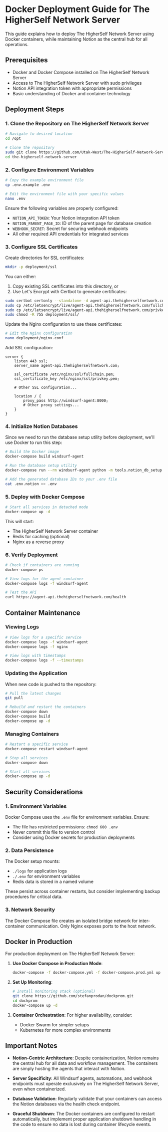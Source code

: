 # Docker Deployment Guide for The HigherSelf Network Server

This guide explains how to deploy The HigherSelf Network Server using Docker containers, while maintaining Notion as the central hub for all operations.

## Prerequisites

- Docker and Docker Compose installed on The HigherSelf Network Server
- Access to The HigherSelf Network Server with sudo privileges
- Notion API integration token with appropriate permissions
- Basic understanding of Docker and container technology

## Deployment Steps

### 1. Clone the Repository on The HigherSelf Network Server

```bash
# Navigate to desired location
cd /opt

# Clone the repository
sudo git clone https://github.com/Utak-West/The-HigherSelf-Network-Server.git the-higherself-network-server
cd the-higherself-network-server
```

### 2. Configure Environment Variables

```bash
# Copy the example environment file
cp .env.example .env

# Edit the environment file with your specific values
nano .env
```

Ensure the following variables are properly configured:
- `NOTION_API_TOKEN`: Your Notion integration API token
- `NOTION_PARENT_PAGE_ID`: ID of the parent page for database creation
- `WEBHOOK_SECRET`: Secret for securing webhook endpoints
- All other required API credentials for integrated services

### 3. Configure SSL Certificates

Create directories for SSL certificates:

```bash
mkdir -p deployment/ssl
```

You can either:
1. Copy existing SSL certificates into this directory, or
2. Use Let's Encrypt with Certbot to generate certificates:

```bash
sudo certbot certonly --standalone -d agent-api.thehigherselfnetwork.com
sudo cp /etc/letsencrypt/live/agent-api.thehigherselfnetwork.com/fullchain.pem deployment/ssl/
sudo cp /etc/letsencrypt/live/agent-api.thehigherselfnetwork.com/privkey.pem deployment/ssl/
sudo chmod -R 755 deployment/ssl/
```

Update the Nginx configuration to use these certificates:

```bash
# Edit the Nginx configuration
nano deployment/nginx.conf
```

Add SSL configuration:

```nginx
server {
    listen 443 ssl;
    server_name agent-api.thehigherselfnetwork.com;

    ssl_certificate /etc/nginx/ssl/fullchain.pem;
    ssl_certificate_key /etc/nginx/ssl/privkey.pem;

    # Other SSL configuration...

    location / {
        proxy_pass http://windsurf-agent:8000;
        # Other proxy settings...
    }
}
```

### 4. Initialize Notion Databases

Since we need to run the database setup utility before deployment, we'll use Docker to run this step:

```bash
# Build the Docker image
docker-compose build windsurf-agent

# Run the database setup utility
docker-compose run --rm windsurf-agent python -m tools.notion_db_setup

# Add the generated database IDs to your .env file
cat .env.notion >> .env
```

### 5. Deploy with Docker Compose

```bash
# Start all services in detached mode
docker-compose up -d
```

This will start:
- The HigherSelf Network Server container
- Redis for caching (optional)
- Nginx as a reverse proxy

### 6. Verify Deployment

```bash
# Check if containers are running
docker-compose ps

# View logs for the agent container
docker-compose logs -f windsurf-agent

# Test the API
curl https://agent-api.thehigherselfnetwork.com/health
```

## Container Maintenance

### Viewing Logs

```bash
# View logs for a specific service
docker-compose logs -f windsurf-agent
docker-compose logs -f nginx

# View logs with timestamps
docker-compose logs -f --timestamps
```

### Updating the Application

When new code is pushed to the repository:

```bash
# Pull the latest changes
git pull

# Rebuild and restart the containers
docker-compose down
docker-compose build
docker-compose up -d
```

### Managing Containers

```bash
# Restart a specific service
docker-compose restart windsurf-agent

# Stop all services
docker-compose down

# Start all services
docker-compose up -d
```

## Security Considerations

### 1. Environment Variables

Docker Compose uses the `.env` file for environment variables. Ensure:
- The file has restricted permissions: `chmod 600 .env`
- Never commit this file to version control
- Consider using Docker secrets for production deployments

### 2. Data Persistence

The Docker setup mounts:
- `./logs` for application logs
- `./.env` for environment variables
- Redis data is stored in a named volume

These persist across container restarts, but consider implementing backup procedures for critical data.

### 3. Network Security

The Docker Compose file creates an isolated bridge network for inter-container communication. Only Nginx exposes ports to the host network.

## Docker in Production

For production deployment on The HigherSelf Network Server:

1. **Use Docker Compose in Production Mode**:
   ```bash
   docker-compose -f docker-compose.yml -f docker-compose.prod.yml up -d
   ```

2. **Set Up Monitoring**:
   ```bash
   # Install monitoring stack (optional)
   git clone https://github.com/stefanprodan/dockprom.git
   cd dockprom
   docker-compose up -d
   ```

3. **Container Orchestration**: For higher availability, consider:
   - Docker Swarm for simpler setups
   - Kubernetes for more complex environments

## Important Notes

- **Notion-Centric Architecture**: Despite containerization, Notion remains the central hub for all data and workflow management. The containers are simply hosting the agents that interact with Notion.

- **Server Specificity**: All Windsurf agents, automations, and webhook endpoints must operate exclusively on The HigherSelf Network Server, even when containerized.

- **Database Validation**: Regularly validate that your containers can access the Notion databases via the health check endpoint.

- **Graceful Shutdown**: The Docker containers are configured to restart automatically, but implement proper application shutdown handling in the code to ensure no data is lost during container lifecycle events.
